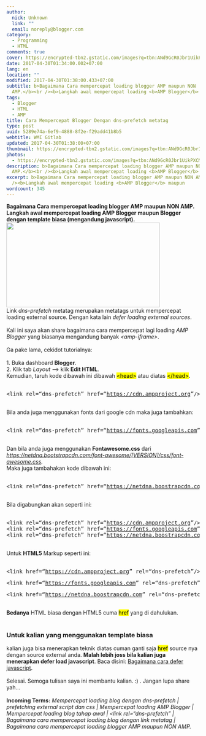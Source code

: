 ```yaml
---
author:
  nick: Unknown
  link: ""
  email: noreply@blogger.com
category:
  - Programming
  - HTML
comments: true
cover: https://encrypted-tbn2.gstatic.com/images?q=tbn:ANd9GcR0Jbr1UikPXCMcKYhYI8In9l8ajc_-DJiJInkoPOmc0t4Vi3zz
date: 2017-04-30T01:34:00.002+07:00
lang: en
location: ""
modified: 2017-04-30T01:38:00.433+07:00
subtitle: b>Bagaimana Cara mempercepat loading blogger AMP maupun NON
  AMP.</b><br /><b>Langkah awal mempercepat loading <b>AMP Blogger</b> maupun
tags:
  - Blogger
  - HTML
  - AMP
title: Cara Mempercepat Blogger Dengan dns-prefetch metatag
type: post
uuid: 5289e74a-6ef9-4888-8f2e-f29add41b8b5
webtitle: WMI Gitlab
updated: 2017-04-30T01:38:00+07:00
thumbnail: https://encrypted-tbn2.gstatic.com/images?q=tbn:ANd9GcR0Jbr1UikPXCMcKYhYI8In9l8ajc_-DJiJInkoPOmc0t4Vi3zz
photos:
  - https://encrypted-tbn2.gstatic.com/images?q=tbn:ANd9GcR0Jbr1UikPXCMcKYhYI8In9l8ajc_-DJiJInkoPOmc0t4Vi3zz
description: b>Bagaimana Cara mempercepat loading blogger AMP maupun NON
  AMP.</b><br /><b>Langkah awal mempercepat loading <b>AMP Blogger</b> maupun
excerpt: b>Bagaimana Cara mempercepat loading blogger AMP maupun NON AMP.</b><br
  /><b>Langkah awal mempercepat loading <b>AMP Blogger</b> maupun
wordcount: 345
---
```


<p><b>Bagaimana Cara mempercepat loading blogger AMP maupun NON AMP.</b><br><b>Langkah awal mempercepat loading <b>AMP Blogger</b> maupun Blogger dengan template biasa (mengandung javascript).</b><br><img height="221" src="https://encrypted-tbn2.gstatic.com/images?q=tbn:ANd9GcR0Jbr1UikPXCMcKYhYI8In9l8ajc_-DJiJInkoPOmc0t4Vi3zz" width="400"><br>Link <i>dns-prefetch</i> metatag merupakan metatags untuk mempercepat loading external source. Dengan kata lain <i>defer loading external sources</i>. <br><br>Kali ini saya akan share bagaimana cara mempercepat lagi loading <i>AMP Blogger</i> yang biasanya mengandung banyak <i>&lt;amp-iframe&gt;</i>.<br><br>Ga pake lama, cekidot tutorialnya:<br><br>1. Buka dashboard <i class="fa fa-blogger"></i> <b>Blogger</b>.<br>2. Klik tab <i>Layout</i> --&gt; klik <b>Edit HTML</b>.<br>Kemudian, taruh kode dibawah ini dibawah <mark>&lt;head&gt;</mark> atau diatas <mark>&lt;/head&gt;</mark>.<br><br><pre>&lt;link rel=“dns-prefetch” href=“<a href="https://cdn.ampproject.org">https://cdn.ampproject.org</a>”/&gt;</pre><br>Bila anda juga menggunakan fonts dari google cdn maka juga tambahkan: <br><br><pre>&lt;link rel=“dns-prefetch” href=“<a href="https://fonts.googleapis.com">https://fonts.googleapis.com</a>”/&gt;</pre><br>Dan bila anda juga menggunakan <b>Fontawesome.css</b> dari <i><a href="https://netdna.bootstrapcdn.com/font-awesome/%5BVERSION%5D/css/font-awesome.css">https://netdna.bootstrapcdn.com/font-awesome/[VERSION]/css/font-awesome.css</a>.</i><br>Maka juga tambahakan kode dibawah ini:<br><br><pre>&lt;link rel=“dns-prefetch” href=“<a href="https://netdna.boostrapcdn.com">https://netdna.boostrapcdn.com</a>”/&gt;</pre><br>Bila digabungkan akan seperti ini:<br><br><pre>&lt;link rel=“dns-prefetch” href=“<a href="https://cdn.ampproject.org">https://cdn.ampproject.org</a>”/&gt;<br>&lt;link rel=“dns-prefetch” href=“<a href="https://fonts.googleapis.com">https://fonts.googleapis.com</a>”/&gt;<br>&lt;link rel=“dns-prefetch” href=“<a href="https://netdna.boostrapcdn.com">https://netdna.boostrapcdn.com</a>”/&gt;</pre><br>Untuk <b>HTML5</b> Markup seperti ini:<br><br><pre>&lt;link href=“<a href="https://cdn.ampproject.org">https://cdn.ampproject.org</a>” rel=“dns-prefetch”/&gt;</pre><pre>&lt;link href=“<a href="https://fonts.googleapis.com">https://fonts.googleapis.com</a>” rel=“dns-prefetch”/&gt;</pre><pre>&lt;link href=“<a href="https://netdna.boostrapcdn.com">https://netdna.boostrapcdn.com</a>” rel=“dns-prefetch”/&gt;</pre><br><b>Bedanya</b> HTML biasa dengan HTML5 cuma <mark>href</mark> yang di dahulukan.<br><br><h3>Untuk kalian yang menggunakan template biasa</h3>kalian juga bisa menerapkan teknik diatas cuman ganti saja <mark>href</mark> source nya dengan source external anda. <b>Malah lebih joss bila kalian juga menerapkan defer load javascript</b>. Baca disini: <a href="https://web-manajemen.blogspot.com/search?q=defer+javascript">Bagaimana cara defer javascript</a>.<br><br>Selesai. Semoga tulisan saya ini membantu kalian. :) . Jangan lupa share yah…<br><br><b>Incoming Terms:</b> <i>Mempercepat loading blog dengan dns-prefetch | prefetching external script dan css | Mempercepat loading AMP Blogger | Mempercepat loading blog tahap awal | &lt;link rel=“dns-prefetch” | Bagaimana cara mempercepat loading blog dengan link metatag | Bagaimana cara mempercepat loading blogger AMP maupun NON AMP.</i></p>
